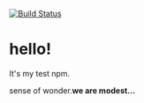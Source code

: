 [![Build Status](https://secure.travis-ci.org/lv7777/hello_npm.png?branch=master)](https://travis-ci.org/lv7777/hello_npm/)

# hello!

It's my test npm.

sense of wonder.**we are modest...**
